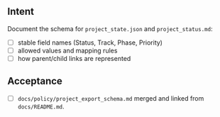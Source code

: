 <!--
title: docs: Test-Phase 1A — exporter snapshot schema
labels: ["test"-"docs","CI/CD-phase:phase-1a"]
uid: test-ci-cd-phase1a-schema
parent_uid: test-ci-cd-phase1a-epic

# Project field mappings (exact names from our Project policy):
project: <"test">
-->

## Intent

Document the schema for `project_state.json` and `project_status.md`:

- [ ] stable field names (Status, Track, Phase, Priority)
- [ ] allowed values and mapping rules
- [ ] how parent/child links are represented

## Acceptance

- [ ] `docs/policy/project_export_schema.md` merged and linked from `docs/README.md`.
